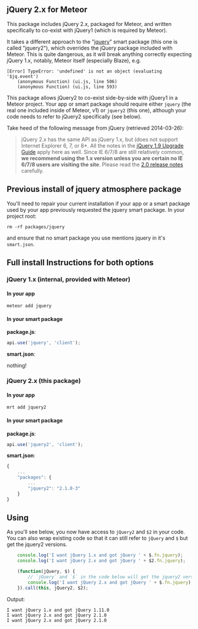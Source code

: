 ## jQuery 2.x for Meteor

This package includes jQuery 2.x, packaged for Meteor, and written
specifically to co-exist with jQuery1 (which is required by Meteor).

It takes a different approach to the "[jquery](https://atmospherejs.com/package/jquery)"
smart package (this one is called "jquery2"), which overrides the jQuery package
included with Meteor.  This is quite dangerous, as it will break anything correctly
expecting jQuery 1.x, notably, Meteor itself (especially Blaze), e.g.

```
[Error] TypeError: 'undefined' is not an object (evaluating '$jq.event')
    (anonymous Function) (ui.js, line 506)
    (anonymous Function) (ui.js, line 593)
```

This package allows jQuery2 to co-exist side-by-side with jQuery1 in a Meteor
project.  Your app or smart package should require either `jquery` (the real
one included inside of Meteor, v1) or `jquery2` (this one), although your code
needs to refer to jQuery2 specifically (see below).

Take heed of the following message from jQuery (retrieved 2014-03-26):

> jQuery 2.x has the same API as jQuery 1.x, but (does not support Internet
Explorer 6, 7, or 8*. All the notes in the
[jQuery 1.9 Upgrade Guide](http://jquery.com/upgrade-guide/1.9/) apply here as well.
Since IE 6/7/8 are still relatively common, **we recommend using the 1.x version 
unless you are certain no IE 6/7/8 users are visiting the site**. Please read the
[2.0 release notes](http://blog.jquery.com/2013/04/18/jquery-2-0-released/) carefully.

## Previous install of jquery atmosphere package

You'll need to repair your current installation if your app or a smart package
used by your app previously requested the jquery smart package.  In your
project root:

```
rm -rf packages/jquery
```

and ensure that no smart package you use mentions jquery in it's `smart.json`.

## Full install Instructions for both options

### jQuery 1.x (internal, provided with Meteor)

#### In your app

```
meteor add jquery
```

#### In your smart package

**package.js**:
```js
api.use('jquery', 'client');
```

**smart.json**:

nothing!

### jQuery 2.x (this package)

#### In your app

```
mrt add jquery2
```

#### In your smart package

**package.js**:
```js
api.use('jquery2', 'client');
```

**smart.json**:
```js
{
	...
	"packages": {
		...
		"jquery2": "2.1.0-3"
	}
}
```

## Using

As you'll see below, you now have access to `jQuery2` and `$2` in your code.
You can also wrap existing code so that it can still refer to `jQuery` and `$`
but get the jquery2 versions.

```js
	console.log('I want jQuery 1.x and got jQuery ' + $.fn.jquery);
	console.log('I want jQuery 2.x and got jQuery ' + $2.fn.jquery);

    (function(jQuery, $) {
    	// `jQuery` and `$` in the code below will get the jquery2 version
		console.log('I want jQuery 2.x and got jQuery ' + $.fn.jquery);
    }).call(this, jQuery2, $2);
```

Output:

```
I want jQuery 1.x and got jQuery 1.11.0
I want jQuery 2.x and got jQuery 2.1.0
I want jQuery 2.x and got jQuery 2.1.0 
```
